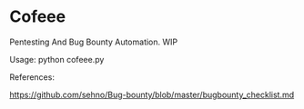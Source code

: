 # Cofeee
Pentesting And Bug Bounty Automation. WIP

Usage:
python cofeee.py

References:

https://github.com/sehno/Bug-bounty/blob/master/bugbounty_checklist.md